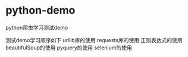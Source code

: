 # python-demo
python爬虫学习测试demo

测试demo学习顺序如下
urllib库的使用
requests库的使用
正则表达式的使用
beautifulSoup的使用
pyquery的使用
selenium的使用
